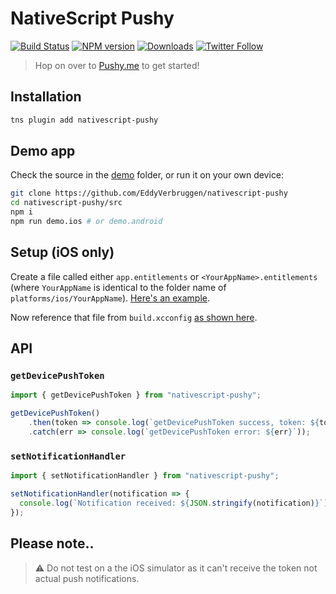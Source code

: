 # NativeScript Pushy

[![Build Status][build-status]][build-url]
[![NPM version][npm-image]][npm-url]
[![Downloads][downloads-image]][npm-url]
[![Twitter Follow][twitter-image]][twitter-url]

[build-status]:https://travis-ci.org/EddyVerbruggen/nativescript-pushy.svg?branch=master
[build-url]:https://travis-ci.org/EddyVerbruggen/nativescript-pushy
[npm-image]:http://img.shields.io/npm/v/nativescript-pushy.svg
[npm-url]:https://npmjs.org/package/nativescript-pushy
[downloads-image]:http://img.shields.io/npm/dm/nativescript-pushy.svg
[twitter-image]:https://img.shields.io/twitter/follow/eddyverbruggen.svg?style=social&label=Follow%20me
[twitter-url]:https://twitter.com/eddyverbruggen

> Hop on over to [Pushy.me](https://pushy.me/) to get started!

## Installation
```bash
tns plugin add nativescript-pushy
```

## Demo app
Check the source in the [demo](/demo) folder, or run it on your own device:

```bash
git clone https://github.com/EddyVerbruggen/nativescript-pushy
cd nativescript-pushy/src
npm i
npm run demo.ios # or demo.android
```

## Setup (iOS only)
Create a file called either `app.entitlements` or `<YourAppName>.entitlements` (where `YourAppName` is identical to the folder name of `platforms/ios/YourAppName`). [Here's an example](https://github.com/EddyVerbruggen/nativescript-pushy/blob/master/demo/app/App_Resources/iOS/app.entitlements).

Now reference that file from `build.xcconfig` [as shown here](https://github.com/EddyVerbruggen/nativescript-pushy/blob/master/demo/app/App_Resources/iOS/build.xcconfig).

## API

### `getDevicePushToken`
```typescript
import { getDevicePushToken } from "nativescript-pushy";

getDevicePushToken()
    .then(token => console.log(`getDevicePushToken success, token: ${token}`))
    .catch(err => console.log(`getDevicePushToken error: ${err}`));
```

### `setNotificationHandler`
```typescript
import { setNotificationHandler } from "nativescript-pushy";

setNotificationHandler(notification => {
  console.log(`Notification received: ${JSON.stringify(notification)}`);
});
```

## Please note..

> ⚠️ Do not test on a the iOS simulator as it can't receive the token not actual push notifications.
